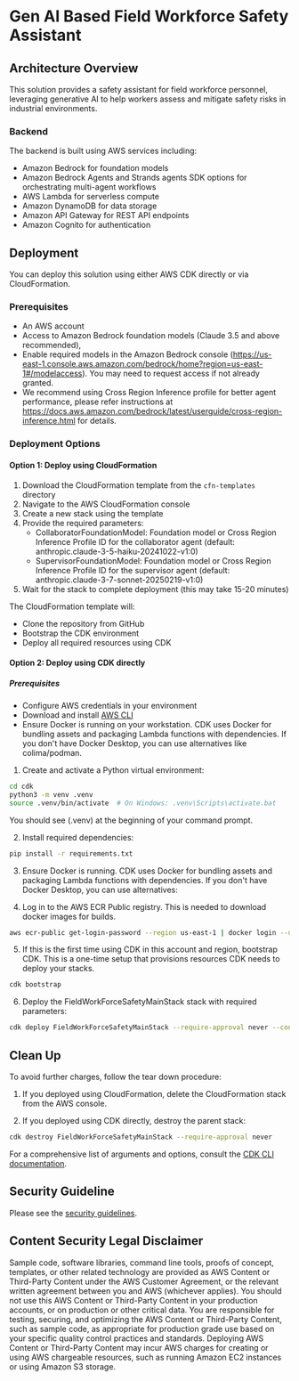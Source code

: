 # Gen AI Based Field Workforce Safety Assistant

## Architecture Overview

This solution provides a safety assistant for field workforce personnel, leveraging generative AI to help workers assess and mitigate safety risks in industrial environments.

### Backend

The backend is built using AWS services including:
- Amazon Bedrock for foundation models
- Amazon Bedrock Agents and Strands agents SDK options for orchestrating multi-agent workflows
- AWS Lambda for serverless compute
- Amazon DynamoDB for data storage
- Amazon API Gateway for REST API endpoints
- Amazon Cognito for authentication

## Deployment

You can deploy this solution using either AWS CDK directly or via CloudFormation.

### Prerequisites

- An AWS account
- Access to Amazon Bedrock foundation models (Claude 3.5 and above recommended),
- Enable required models in the Amazon Bedrock console (https://us-east-1.console.aws.amazon.com/bedrock/home?region=us-east-1#/modelaccess). You may need to request access if not already granted.
- We recommend using Cross Region Inference profile for better agent performance, please refer instructions at https://docs.aws.amazon.com/bedrock/latest/userguide/cross-region-inference.html for details.


### Deployment Options

#### Option 1: Deploy using CloudFormation

1. Download the CloudFormation template from the `cfn-templates` directory
2. Navigate to the AWS CloudFormation console
3. Create a new stack using the template
4. Provide the required parameters:
   - CollaboratorFoundationModel: Foundation model or Cross Region Inference Profile ID for the collaborator agent (default: anthropic.claude-3-5-haiku-20241022-v1:0)
   - SupervisorFoundationModel: Foundation model or Cross Region Inference Profile ID for the supervisor agent (default: anthropic.claude-3-7-sonnet-20250219-v1:0)
5. Wait for the stack to complete deployment (this may take 15-20 minutes)

The CloudFormation template will:
- Clone the repository from GitHub
- Bootstrap the CDK environment
- Deploy all required resources using CDK

#### Option 2: Deploy using CDK directly

##### Prerequisites
- Configure AWS credentials in your environment
- Download and install [AWS CLI](https://docs.aws.amazon.com/cli/latest/userguide/getting-started-install.html)
- Ensure Docker is running on your workstation. CDK uses Docker for bundling assets and packaging Lambda functions with dependencies. If you don't have Docker Desktop, you can use alternatives like colima/podman.

1. Create and activate a Python virtual environment:

```bash
cd cdk
python3 -m venv .venv
source .venv/bin/activate  # On Windows: .venv\Scripts\activate.bat
```
You should see (.venv) at the beginning of your command prompt.

2. Install required dependencies:

```bash
pip install -r requirements.txt
```
3. Ensure Docker is running. CDK uses Docker for bundling assets and packaging Lambda functions with dependencies. If you don't have Docker Desktop, you can use alternatives:

4. Log in to the AWS ECR Public registry. This is needed to download docker images for builds.
```bash
aws ecr-public get-login-password --region us-east-1 | docker login --username AWS --password-stdin public.ecr.aws
```

5. If this is the first time using CDK in this account and region, bootstrap CDK. This is a one-time setup that provisions resources CDK needs to deploy your stacks.
```bash
cdk bootstrap
```

6. Deploy the FieldWorkForceSafetyMainStack stack with required parameters:
```bash    
cdk deploy FieldWorkForceSafetyMainStack --require-approval never --context collaborator_foundation_model="claude-3-5-haiku-20241022-v1:0" --context supervisor_foundation_model="anthropic.claude-3-7-sonnet-20250219-v1:0" 
```

## Clean Up
To avoid further charges, follow the tear down procedure:

1. If you deployed using CloudFormation, delete the CloudFormation stack from the AWS console.

2. If you deployed using CDK directly, destroy the parent stack:
```bash
cdk destroy FieldWorkForceSafetyMainStack --require-approval never
```

For a comprehensive list of arguments and options, consult the [CDK CLI documentation](https://docs.aws.amazon.com/cdk/v2/guide/cli.html).

## Security Guideline
Please see the [security guidelines](documentation/security.md).

## Content Security Legal Disclaimer
Sample code, software libraries, command line tools, proofs of concept, templates, or other related technology are provided as AWS Content or Third-Party Content under the AWS Customer Agreement, or the relevant written agreement between you and AWS (whichever applies). You should not use this AWS Content or Third-Party Content in your production accounts, or on production or other critical data. You are responsible for testing, securing, and optimizing the AWS Content or Third-Party Content, such as sample code, as appropriate for production grade use based on your specific quality control practices and standards. Deploying AWS Content or Third-Party Content may incur AWS charges for creating or using AWS chargeable resources, such as running Amazon EC2 instances or using Amazon S3 storage.
